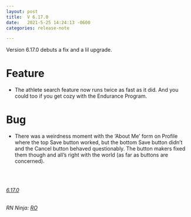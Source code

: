 ```yaml
---
layout: post
title:  V 6.17.0
date:   2021-5-25 14:24:13 -0600
categories: release-note

---
```

Version 6.17.0 debuts a fix and a lil upgrade. 


# Feature

- The athlete search feature now runs twice as fast as it did. And you could too if you get cozy with the Endurance Program.


# Bug

- There was a weirdness moment with the ‘About Me’ form on Profile where the top Save button worked, but the bottom Save button didn’t and the Cancel button behaved questionably. The button makers fixed them though and all’s right with the world (as far as buttons are concerned). 



<br/>


<br/>

*[6.17.0](https://github.com/streetparking/my-streetparking/compare/v6.16.0...v6.17.0)*
<br/>
<br/>


_RN Ninja: [RO](https://github.com/robyanna)_
 
 
 